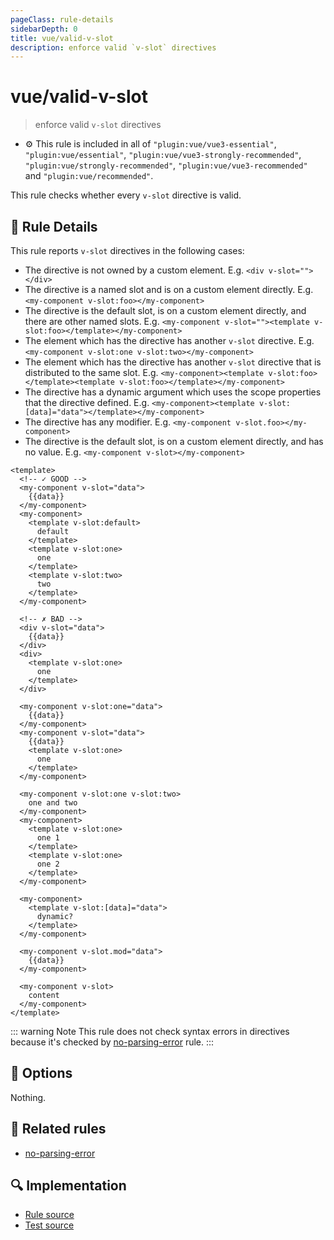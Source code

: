 ```yaml
---
pageClass: rule-details
sidebarDepth: 0
title: vue/valid-v-slot
description: enforce valid `v-slot` directives
---
```

# vue/valid-v-slot
> enforce valid `v-slot` directives

- :gear: This rule is included in all of `"plugin:vue/vue3-essential"`, `"plugin:vue/essential"`, `"plugin:vue/vue3-strongly-recommended"`, `"plugin:vue/strongly-recommended"`, `"plugin:vue/vue3-recommended"` and `"plugin:vue/recommended"`.

This rule checks whether every `v-slot` directive is valid.

## :book: Rule Details

This rule reports `v-slot` directives in the following cases:

- The directive is not owned by a custom element. E.g. `<div v-slot=""></div>`
- The directive is a named slot and is on a custom element directly. E.g. `<my-component v-slot:foo></my-component>`
- The directive is the default slot, is on a custom element directly, and there are other named slots. E.g. `<my-component v-slot=""><template v-slot:foo></template></my-component>`
- The element which has the directive has another `v-slot` directive. E.g. `<my-component v-slot:one v-slot:two></my-component>`
- The element which has the directive has another `v-slot` directive that is distributed to the same slot. E.g. `<my-component><template v-slot:foo></template><template v-slot:foo></template></my-component>`
- The directive has a dynamic argument which uses the scope properties that the directive defined. E.g. `<my-component><template v-slot:[data]="data"></template></my-component>`
- The directive has any modifier. E.g. `<my-component v-slot.foo></my-component>`
- The directive is the default slot, is on a custom element directly, and has no value. E.g. `<my-component v-slot></my-component>`

<eslint-code-block :rules="{'vue/valid-v-slot': ['error']}">

```vue
<template>
  <!-- ✓ GOOD -->
  <my-component v-slot="data">
    {{data}}
  </my-component>
  <my-component>
    <template v-slot:default>
      default
    </template>
    <template v-slot:one>
      one
    </template>
    <template v-slot:two>
      two
    </template>
  </my-component>

  <!-- ✗ BAD -->
  <div v-slot="data">
    {{data}}
  </div>
  <div>
    <template v-slot:one>
      one
    </template>
  </div>

  <my-component v-slot:one="data">
    {{data}}
  </my-component>
  <my-component v-slot="data">
    {{data}}
    <template v-slot:one>
      one
    </template>
  </my-component>

  <my-component v-slot:one v-slot:two>
    one and two
  </my-component>
  <my-component>
    <template v-slot:one>
      one 1
    </template>
    <template v-slot:one>
      one 2
    </template>
  </my-component>

  <my-component>
    <template v-slot:[data]="data">
      dynamic?
    </template>
  </my-component>

  <my-component v-slot.mod="data">
    {{data}}
  </my-component>

  <my-component v-slot>
    content
  </my-component>
</template>
```

</eslint-code-block>

::: warning Note
This rule does not check syntax errors in directives because it's checked by [no-parsing-error] rule.
:::

## :wrench: Options

Nothing.

## :couple: Related rules

- [no-parsing-error]

[no-parsing-error]: no-parsing-error.md

## :mag: Implementation

- [Rule source](https://github.com/vuejs/eslint-plugin-vue/blob/master/lib/rules/valid-v-slot.js)
- [Test source](https://github.com/vuejs/eslint-plugin-vue/blob/master/tests/lib/rules/valid-v-slot.js)
